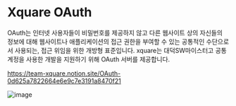 
# Xquare OAuth

OAuth는 인터넷 사용자들이 비밀번호를 제공하지 않고 다른 웹사이트 상의 자신들의 정보에 대해 웹사이트나 애플리케이션의 접근 권한을 부여할 수 있는 공통적인 수단으로서 사용되는, 접근 위임을 위한 개방형 표준입니다. xquare는 대덕SW마이스터고 공통 계정을 사용한 개발을 지원하기 위해 OAuth 서버를 제공합니다.

https://team-xquare.notion.site/OAuth-0d625a7822664e6e9c7e3191a8470f21

![image](https://github.com/team-xquare/v1-service-oauth/assets/81006587/85d23d0e-7c91-4d2f-b575-c94a1815415b)

